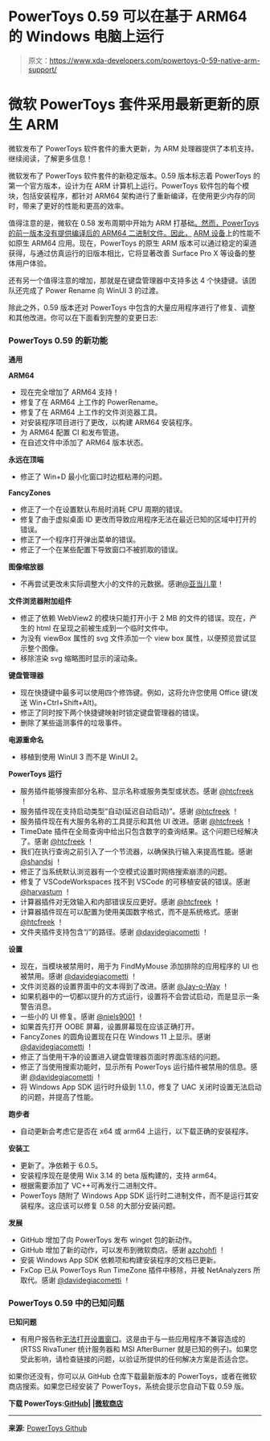 # PowerToys 0.59 可以在基于 ARM64 的 Windows 电脑上运行

> 原文：<https://www.xda-developers.com/powertoys-0-59-native-arm-support/>

# 微软 PowerToys 套件采用最新更新的原生 ARM

微软发布了 PowerToys 软件套件的重大更新，为 ARM 处理器提供了本机支持。继续阅读，了解更多信息！

微软发布了 PowerToys 软件套件的新稳定版本。0.59 版本标志着 PowerToys 的第一个官方版本，设计为在 ARM 计算机上运行。PowerToys 软件包的每个模块，包括安装程序，都针对 ARM64 架构进行了重新编译，在使用更少内存的同时，带来了更好的性能和更高的效率。

值得注意的是，微软在 0.58 发布周期中开始为 ARM 打基础[。然而，PowerToys 的前一版本没有提供编译后的 ARM64 二进制文件。因此，](https://www.xda-developers.com/powertoys-0-58-preps-arm64-version/) [ARM 设备](https://www.xda-developers.com/best-windows-on-arm/)上的性能不如原生 ARM64 应用。现在，PowerToys 的原生 ARM 版本可以通过稳定的渠道获得，与通过仿真运行的旧版本相比，它将显著改善 Surface Pro X 等设备的整体用户体验。

还有另一个值得注意的增加，那就是在键盘管理器中支持多达 4 个快捷键。该团队还完成了 Power Rename 向 WinUI 3 的过渡。

除此之外，0.59 版本还对 PowerToys 中包含的大量应用程序进行了修复、调整和其他改进。你可以在下面看到完整的变更日志:

### PowerToys 0.59 的新功能

**通用**

**ARM64**

*   现在完全增加了 ARM64 支持！
*   修复了在 ARM64 上工作的 PowerRename。
*   修复了在 ARM64 上工作的文件浏览器工具。
*   对安装程序项目进行了更改，以构建 ARM64 安装程序。
*   为 ARM64 配置 CI 和发布管道。
*   在自述文件中添加了 ARM64 版本状态。

**永远在顶端**

*   修正了 Win+D 最小化窗口时边框粘滞的问题。

**FancyZones**

*   修正了一个在设置默认布局时消耗 CPU 周期的错误。
*   修复了由于虚拟桌面 ID 更改而导致应用程序无法在最近已知的区域中打开的错误。
*   修正了一个程序打开弹出菜单的错误。
*   修正了一个在某些配置下导致窗口不被抓取的错误。

**图像缩放器**

*   不再尝试更改未实际调整大小的文件的元数据。感谢[@亚当儿童](https://github.com/adamchilders)！

**文件浏览器附加组件**

*   修正了依赖 WebView2 的模块只能打开小于 2 MB 的文件的错误。现在，产生的 html 在呈现之前被生成到一个临时文件中。
*   为没有 viewBox 属性的 svg 文件添加一个 view box 属性，以便预览尝试显示整个图像。
*   移除渲染 svg 缩略图时显示的滚动条。

**键盘管理器**

*   现在快捷键中最多可以使用四个修饰键。例如，这将允许您使用 Office 键(发送 Win+Ctrl+Shift+Alt)。
*   修正了同时按下两个快捷键映射时锁定键盘管理器的错误。
*   删除了某些遥测事件的垃圾事件。

**电源重命名**

*   移植到使用 WinUI 3 而不是 WinUI 2。

**PowerToys 运行**

*   服务插件能够搜索部分名称、显示名称或服务类型或状态。感谢 [@htcfreek](https://github.com/htcfreek) ！
*   服务插件现在支持启动类型“自动(延迟自动启动)”。感谢 [@htcfreek](https://github.com/htcfreek) ！
*   服务插件现在有大服务名称的工具提示和其他 UI 改进。感谢 [@htcfreek](https://github.com/htcfreek) ！
*   TimeDate 插件在全局查询中给出只包含数字的查询结果。这个问题已经解决了。感谢 [@htcfreek](https://github.com/htcfreek) ！
*   我们在执行查询之前引入了一个节流器，以确保执行输入来提高性能。感谢 [@shandsj](https://github.com/shandsj) ！
*   修正了当系统默认浏览器有一个空模式设置时网络搜索崩溃的问题。
*   修复了 VSCodeWorkspaces 找不到 VSCode 的可移植安装的错误。感谢 [@harvastum](https://github.com/harvastum) ！
*   计算器插件对无效输入和内部错误反应更好。感谢 [@htcfreek](https://github.com/htcfreek) ！
*   计算器插件现在可以配置为使用美国数字格式，而不是系统格式。感谢 [@htcfreek](https://github.com/htcfreek) ！
*   文件夹插件支持包含“/”的路径。感谢 [@davidegiacometti](https://github.com/davidegiacometti) ！

**设置**

*   现在，当模块被禁用时，用于为 FindMyMouse 添加排除的应用程序的 UI 也被禁用。感谢 [@davidegiacometti](https://github.com/davidegiacometti) ！
*   文件浏览器的设置界面中的文本得到了改进。感谢 [@Jay-o-Way](https://github.com/Jay-o-Way) ！
*   如果机器中的一切都以提升的方式运行，设置将不会尝试启动，而是显示一条警告消息。
*   一些小的 UI 修复。感谢 [@niels9001](https://github.com/niels9001) ！
*   如果首先打开 OOBE 屏幕，设置屏幕现在应该正确打开。
*   FancyZones 的圆角设置现在只在 Windows 11 上显示。感谢 [@davidegiacometti](https://github.com/davidegiacometti) ！
*   修正了当使用干净的设置进入键盘管理器页面时界面冻结的问题。
*   修正了当使用搜索功能时，显示所有 PowerToys 运行插件被禁用的信息。感谢 [@davidegiacometti](https://github.com/davidegiacometti) ！
*   将 Windows App SDK 运行时升级到 1.1.0，修复了 UAC 关闭时设置无法启动的问题，并提高了性能。

**跑步者**

*   自动更新会考虑它是否在 x64 或 arm64 上运行，以下载正确的安装程序。

**安装工**

*   更新了。净依赖于 6.0.5。
*   安装程序现在是使用 Wix 3.14 的 beta 版构建的，支持 arm64。
*   根据需要添加了 VC++可再发行二进制文件。
*   PowerToys 随附了 Windows App SDK 运行时二进制文件，而不是运行其安装程序。这应该可以修复 0.58 的大部分安装问题。

**发展**

*   GitHub 增加了向 PowerToys 发布 winget 包的新动作。
*   GitHub 增加了新的动作，可以发布到微软商店。感谢 [azchohfi](https://github.com/azchohfi) ！
*   安装 Windows App SDK 依赖项和构建安装程序的文档已更新。
*   FxCop 已从 PowerToys Run TimeZone 插件中移除，并被 NetAnalyzers 所取代。感谢 [@davidegiacometti](https://github.com/davidegiacometti) ！

### PowerToys 0.59 中的已知问题

**已知问题**

*   有用户报告称[无法打开设置窗口](https://github.com/microsoft/PowerToys/issues/18015)。这是由于与一些应用程序不兼容造成的(RTSS RivaTuner 统计服务器和 MSI AfterBurner 就是已知的例子)。如果您受此影响，请检查链接的问题，以验证所提供的任何解决方案是否适合您。

如果你还没有，你可以从 GitHub 仓库下载最新版本的 PowerToys，或者在微软商店搜索。如果您已经安装了 PowerToys，系统会提示您自动下载 0.59 版。

**下载 PowerToys:[GitHub](https://github.com/microsoft/PowerToys/releases/latest)| |[微软商店](https://apps.microsoft.com/store/detail/XP89DCGQ3K6VLD)**

* * *

**来源:** [PowerToys Github](https://github.com/microsoft/PowerToys/releases/tag/v0.59.0)
